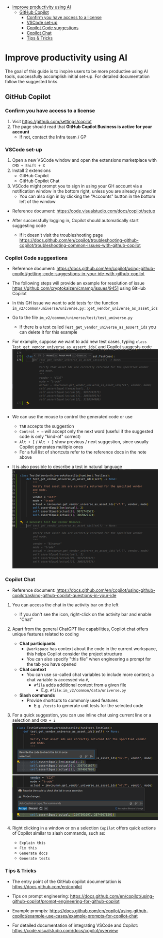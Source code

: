 

<!-- toc -->

- [Improve productivity using AI](#improve-productivity-using-ai)
  * [GitHub Copilot](#github-copilot)
    + [Confirm you have access to a license](#confirm-you-have-access-to-a-license)
    + [VSCode set-up](#vscode-set-up)
    + [Copilot Code suggestions](#copilot-code-suggestions)
    + [Copilot Chat](#copilot-chat)
    + [Tips & Tricks](#tips--tricks)

<!-- tocstop -->

# Improve productivity using AI

The goal of this guide is to inspire users to be more productive using AI tools,
successfully accomplish initial set-up. For detailed documentation follow the
suggested links.

## GitHub Copilot

### Confirm you have access to a license

1. Visit https://github.com/settings/copilot
2. The page should read that **GitHub Copilot Business is active for your
   account**
   - If not, contact the Infra team / GP

### VSCode set-up

1. Open a new VSCode window and open the extensions marketplace with
   `CMD + Shift + X`
2. Install 2 extensions
   - GitHub Copilot
   - GitHub Copilot Chat
3. VSCode might prompt you to sign in using your GH account via a notification
   window in the bottom right, unless you are already signed in
   - You can also sign in by clicking the "Accounts" button in the bottom left
     of the window

- Reference document: https://code.visualstudio.com/docs/copilot/setup

- After successfully logging in, Copilot should automatically start suggesting
  code
  - If it doesn't visit the troubleshooting page
    https://docs.github.com/en/copilot/troubleshooting-github-copilot/troubleshooting-common-issues-with-github-copilot

### Copilot Code suggestions

- Reference document:
  https://docs.github.com/en/copilot/using-github-copilot/getting-code-suggestions-in-your-ide-with-github-copilot

- The following steps will provide an example for resolution of issue
  https://github.com/cryptokaizen/cmamp/issues/9451 using GitHub Copilot
- In this GH issue we want to add tests for the function
  `im_v2/common/universe/universe.py::get_vendor_universe_as_asset_ids`
- Go to the file `im_v2/common/universe/test/test_universe.py`
  - If there is a test called `Test_get_vendor_universe_as_assert_ids` you can
    delete it for this example

- For example, suppose we want to add new test cases, typing
  `class Test_get_vendor_universe_as_assert_ids(` and Copilot suggests code
  <img src="figs/improve_productivity_using_ai/image1.png" style="" />

- We can use the mouse to control the generated code or use
  - `TAB` accepts the suggestion
  - `Control + →` will accept only the next word (useful if the suggested code
    is only "kind-of" correct)
  - `Alt + [` / `Alt + ]` show previous / next suggestion, since usually Copilot
    generates multiple ones
  - For a full list of shortcuts refer to the reference docs in the note above

- It is also possible to describe a test in natural language
  <img src="figs/improve_productivity_using_ai/image2.png" style="" />

### Copilot Chat

- Reference document:
  https://docs.github.com/en/copilot/using-github-copilot/asking-github-copilot-questions-in-your-ide

1. You can access the chat in the activity bar on the left
   - If you don't see the icon, right-click on the activity bar and enable
     "Chat"

2. Apart from the general ChatGPT like capabilities, Copilot chat offers unique
   features related to coding
   - **Chat participants**
     - `@workspace` has context about the code in the current workspace, this
       helps Copilot consider the project structure
     - You can also specify "this file" when engineering a prompt for the tab
       you have opened
   - **Chat context**
     - You can use so-called chat variables to include more context; a chat
       variable is accessed via `#`,
       - `#file` adds additional context from a given file
         - E.g. `#file:im_v2/common/data/universe.py`
   - **Slash commands**
     - Provide shortcuts to commonly used features
       - E.g. `/tests` to generate unit tests for the selected code

3. For a quick suggestion, you can use inline chat using current line or a
   selection and `CMD + i`
   <img src="figs/improve_productivity_using_ai/image3.png" style="" />
   <img src="figs/improve_productivity_using_ai/image4.png" style="" />

4. Right clicking in a window or on a selection `Copilot` offers quick actions
   of Copilot similar to slash commands, such as:
   - `Explain this`
   - `Fix this`
   - `Generate docs`
   - `Generate tests`

### Tips & Tricks

- The entry point of the GitHub copilot documentation is
  https://docs.github.com/en/copilot
- Tips on prompt engineering:
  https://docs.github.com/en/copilot/using-github-copilot/prompt-engineering-for-github-copilot
- Example prompts:
  https://docs.github.com/en/copilot/using-github-copilot/example-use-cases/example-prompts-for-copilot-chat

- For detailed documentation of integrating VSCode and Copilot:
  https://code.visualstudio.com/docs/copilot/overview
